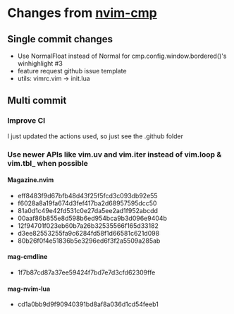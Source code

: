 # Changes from [nvim-cmp](https://github.com/hrsh7th/nvim-cmp)

## Single commit changes

- Use NormalFloat instead of Normal for cmp.config.window.bordered()'s winhighlight #3
- feature request github issue template
- utils: vimrc.vim -> init.lua

## Multi commit

### Improve CI

I just updated the actions used, so just see the .github folder

### Use newer APIs like vim.uv and vim.iter instead of vim.loop & vim.tbl\_ when possible

#### Magazine.nvim

- eff8483f9d67bfb48d43f25f5fcd3c093db92e55
- f6028a8a19fa674d3fef417ba2d68957595dcc50
- 81a0d1c49e42fd531c0e27da5ee2ad1f952abcdd
- 00aaf86b855e8d598b6ed954bca9b3d096e9404b
- 12f94701f023eb60b7a26b32535566f165d33182
- d3ee82553255fa9c6284fd58f1d66581c621d098
- 80b26f0f4e51836b5e3296ed6f3f2a5509a285ab

#### mag-cmdline

- 1f7b87cd87a37ee59424f7bd7e7d3cfd62309ffe

#### mag-nvim-lua

- cd1a0bb9d9f90940391bd8af8a036d1cd54feeb1

